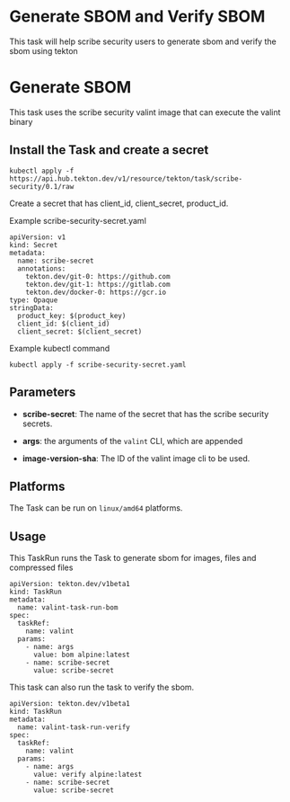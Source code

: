 # Generate SBOM and Verify SBOM

This task will help scribe security users to generate sbom and verify the sbom using tekton

# Generate SBOM

This task uses the scribe security valint image that can execute the valint binary

## Install the Task and create a secret

```
kubectl apply -f https://api.hub.tekton.dev/v1/resource/tekton/task/scribe-security/0.1/raw
```

Create a secret that has client_id, client_secret, product_id.

Example scribe-security-secret.yaml
```
apiVersion: v1
kind: Secret
metadata:
  name: scribe-secret
  annotations:
    tekton.dev/git-0: https://github.com
    tekton.dev/git-1: https://gitlab.com
    tekton.dev/docker-0: https://gcr.io
type: Opaque
stringData:
  product_key: $(product_key)
  client_id: $(client_id)
  client_secret: $(client_secret)

```

Example kubectl command
```
kubectl apply -f scribe-security-secret.yaml
```

## Parameters

* **scribe-secret**: The name of the secret that has the scribe security secrets.

* **args**: the arguments of the `valint` CLI, which are appended 

* **image-version-sha**: The ID of the valint image cli to be used.

## Platforms

The Task can be run on `linux/amd64` platforms.

## Usage

This TaskRun runs the Task to generate sbom for images, files and compressed files

```
apiVersion: tekton.dev/v1beta1
kind: TaskRun
metadata:
  name: valint-task-run-bom
spec:
  taskRef:
    name: valint
  params:
    - name: args
      value: bom alpine:latest
    - name: scribe-secret
      value: scribe-secret
```

This task can also run the task to verify the sbom.

```
apiVersion: tekton.dev/v1beta1
kind: TaskRun
metadata:
  name: valint-task-run-verify
spec:
  taskRef:
    name: valint
  params:
    - name: args
      value: verify alpine:latest
    - name: scribe-secret
      value: scribe-secret
```
